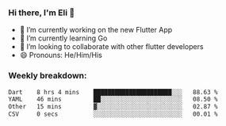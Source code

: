 ### Hi there, I'm Eli 👋
- 🔭 I’m currently working on the new Flutter App
- 🌱 I’m currently learning Go
- 🦄 I’m looking to collaborate with other flutter developers
- 😄 Pronouns: He/Him/His

### Weekly breakdown:
<!--START_SECTION:waka-->

```txt
Dart    8 hrs 4 mins    ██████████████████████░░░   88.63 %
YAML    46 mins         ██░░░░░░░░░░░░░░░░░░░░░░░   08.50 %
Other   15 mins         ▓░░░░░░░░░░░░░░░░░░░░░░░░   02.87 %
CSV     0 secs          ░░░░░░░░░░░░░░░░░░░░░░░░░   00.01 %
```

<!--END_SECTION:waka-->
